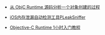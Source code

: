 - [从 ObjC Runtime 源码分析一个对象创建的过程](http://www.jianshu.com/p/8e4887a43bd7)

- [iOS内存泄漏自动检测工具PLeakSniffer](http://mrpeak.cn/blog/leak/)

- [Objective-C Runtime 1小时入门教程
](https://www.ianisme.com/ios/2019.html)

